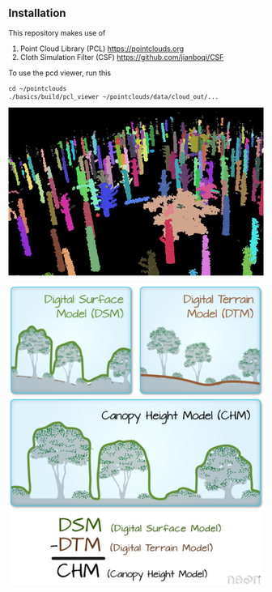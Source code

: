 ## Installation 

This repository makes use of 
1. Point Cloud Library (PCL) https://pointclouds.org
2. Cloth Simulation Filter (CSF) https://github.com/jianboqi/CSF


To use the pcd viewer, run this 

```
cd ~/pointclouds
./basics/build/pcl_viewer ~/pointclouds/data/cloud_out/...
```


![Forest 3 Euclidean Clustering](screenshots/forest3%20cluster.png)

![Canopy height model](screenshots/CHM.png)
